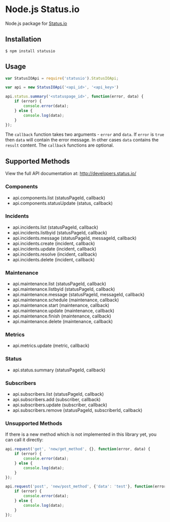 # Node.js Status.io

Node.js package for [Status.io](https://status.io)


## Installation

```
$ npm install statusio
```


## Usage

```javascript
var StatusIOApi = require('statusio').StatusIOApi;

var api = new StatusIOApi('<api_id>', '<api_key>')

api.status.summary('<statuspage_id>', function(error, data) {
    if (error) {
        console.error(data);
    } else {
        console.log(data);
    }
});
```


The `callback` function takes two arguments - `error` and `data`. If `error` is `true` then `data` will contain the error message. In other cases `data` contains the `result` content. The `callback` functions are optional.

## Supported Methods

View the full API documentation at: http://developers.status.io/

### Components

- api.components.list (statusPageId, callback)
- api.components.statusUpdate (status, callback)

### Incidents

- api.incidents.list (statusPageId, callback)
- api.incidents.listbyid (statusPageId, callback)
- api.incidents.message (statusPageId, messageId, callback)
- api.incidents.create (incident, callback)
- api.incidents.update (incident, callback)
- api.incidents.resolve (incident, callback)
- api.incidents.delete (incident, callback)

### Maintenance

- api.maintenance.list (statusPageId, callback)
- api.maintenance.listbyid (statusPageId, callback)
- api.maintenance.message (statusPageId, messageId, callback)
- api.maintenance.schedule (maintenance, callback)
- api.maintenance.start (maintenance, callback)
- api.maintenance.update (maintenance, callback)
- api.maintenance.finish (maintenance, callback)
- api.maintenance.delete (maintenance, callback)

### Metrics

- api.metrics.update (metric, callback)

### Status

- api.status.summary (statusPageId, callback)

### Subscribers

- api.subscribers.list (statusPageId, callback)
- api.subscribers.add (subscriber, callback)
- api.subscribers.update (subscriber, callback)
- api.subscribers.remove (statusPageId, subscriberId, callback)

### Unsupported Methods

If there is a new method which is not implemented in this library yet, you can call it directly:

```javascript
api.request('get', 'new/get_method', {}, function(error, data) {
    if (error) {
        console.error(data);
    } else {
        console.log(data);
    }
});

api.request('post', 'new/post_method', {'data': 'test'}, function(error, data) {
    if (error) {
        console.error(data);
    } else {
        console.log(data);
    }
});
```